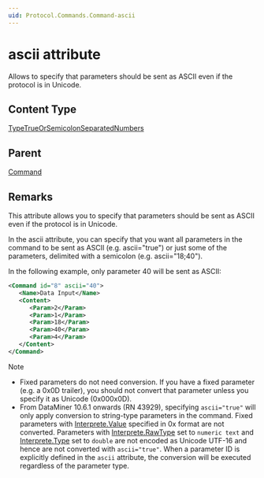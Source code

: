 ```yaml
---
uid: Protocol.Commands.Command-ascii
---
```


# ascii attribute

<!-- RN 7643 -->

Allows to specify that parameters should be sent as ASCII even if the protocol is in Unicode.

## Content Type

[TypeTrueOrSemicolonSeparatedNumbers](xref:Protocol-TypeTrueOrSemicolonSeparatedNumbers)

## Parent

[Command](xref:Protocol.Commands.Command)

## Remarks

This attribute allows you to specify that parameters should be sent as ASCII even if the protocol is in Unicode.

In the ascii attribute, you can specify that you want all parameters in the command to be sent as ASCII (e.g. ascii="true") or just some of the parameters, delimited with a semicolon (e.g. ascii="18;40").

In the following example, only parameter 40 will be sent as ASCII:

```xml
<Command id="8" ascii="40">
   <Name>Data Input</Name>
   <Content>
      <Param>2</Param>
      <Param>1</Param>
      <Param>18</Param>
      <Param>40</Param>
      <Param>4</Param>
   </Content>
</Command>
```

> [!NOTE]
>
> - Fixed parameters do not need conversion. If you have a fixed parameter (e.g. a 0x0D trailer), you should not convert that parameter unless you specify it as Unicode (0x000x0D).
> - From DataMiner 10.6.1 onwards (RN 43929), specifying `ascii="true"` will only apply conversion to string-type parameters in the command. Fixed parameters with [Interprete.Value](xref:Protocol.Params.Param.Interprete.Value) specified in 0x format are not converted. Parameters with [Interprete.RawType](xref:Protocol.Params.Param.Interprete.RawType) set to `numeric text` and [Interprete.Type](xref:Protocol.Params.Param.Interprete.Type) set to `double` are not encoded as Unicode UTF-16 and hence are not converted with `ascii="true"`. When a parameter ID is explicitly defined in the `ascii` attribute, the conversion will be executed regardless of the parameter type.
